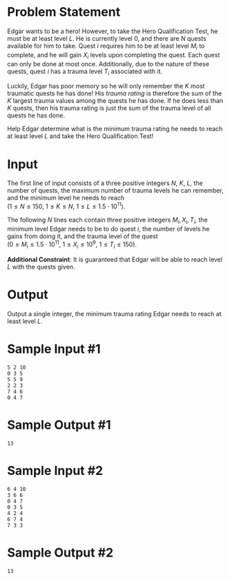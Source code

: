 # Problem Statement
Edgar wants to be a hero! However, to take the Hero Qualification Test, he must be at least level $L$. He is currently level $0$, and there are $N$ quests available for him to take. Quest $i$ requires him to be at least level $M_i$ to complete, and he will gain $X_i$ levels upon completing the quest. Each quest can only be done at most once. Additionally, due to the nature of these quests, quest $i$ has a trauma level $T_i$ associated with it.

Luckily, Edgar has poor memory so he will only remember the $K$ most traumatic quests he has done! His _trauma rating_ is therefore the sum of the $K$ largest trauma values among the quests he has done. If he does less than $K$ quests, then his trauma rating is just the sum of the trauma level of all quests he has done.

Help Edgar determine what is the minimum trauma rating he needs to reach at least level $L$ and take the Hero Qualification Test!

# Input

The first line of input consists of a three positive integers $N$, $K$, $L$, the number of quests, the maximum number of trauma levels he can remember, and the minimum level he needs to reach  
$(1 \le N \le 150,\ 1 \le K \le N,\ 1 \le L \le 1.5 \cdot 10^{11})$.

The following $N$ lines each contain three positive integers $M_i, X_i, T_i$, the minimum level Edgar needs to be to do quest $i$, the number of levels he gains from doing it, and the trauma level of the quest  
$(0 \le M_i \le 1.5 \cdot 10^{11},\ 1 \le X_i \le 10^9,\ 1 \le T_i \le 150)$.

**Additional Constraint**: It is guaranteed that Edgar will be able to reach level $L$ with the quests given.

# Output

Output a single integer, the minimum trauma rating Edgar needs to reach at least level $L$.

# Sample Input #1
```
5 2 10
0 3 5
5 5 9
2 2 3
7 4 6
0 4 7
```
# Sample Output #1
```
13
```
# Sample Input #2
```
6 4 10
3 6 6
0 4 7
0 3 5
4 2 4
6 7 4
7 3 3
```
# Sample Output #2
```
13
```